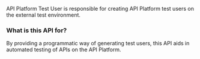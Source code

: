 API Platform Test User is responsible for creating API Platform test users on the external test environment.

### What is this API for?

By providing a programmatic way of generating test users, this API aids in automated testing of APIs on the API Platform.